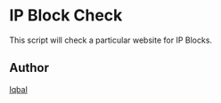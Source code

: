 # IP Block Check
This script will check a particular website for IP Blocks.

## Author
[Iqbal](https://github.com/asifmai)